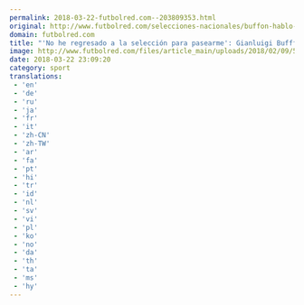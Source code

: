 ```yaml
---
permalink: 2018-03-22-futbolred.com--203809353.html
original: http://www.futbolred.com/selecciones-nacionales/buffon-hablo-del-presente-de-italia-82612
domain: futbolred.com
title: "'No he regresado a la selección para pasearme': Gianluigi Bufffon"
image: http://www.futbolred.com/files/article_main/uploads/2018/02/09/5a7df1ab44571.jpeg
date: 2018-03-22 23:09:20
category: sport
translations: 
 - 'en'
 - 'de'
 - 'ru'
 - 'ja'
 - 'fr'
 - 'it'
 - 'zh-CN'
 - 'zh-TW'
 - 'ar'
 - 'fa'
 - 'pt'
 - 'hi'
 - 'tr'
 - 'id'
 - 'nl'
 - 'sv'
 - 'vi'
 - 'pl'
 - 'ko'
 - 'no'
 - 'da'
 - 'th'
 - 'ta'
 - 'ms'
 - 'hy'
---
```


